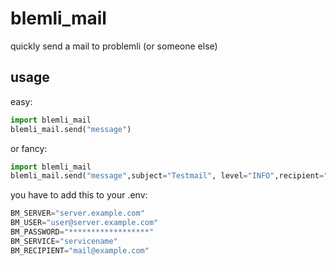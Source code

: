 # blemli_mail
quickly send a mail to problemli (or someone else)

## usage
easy:
```python
import blemli_mail
blemli_mail.send("message")
```

or fancy:
```python
import blemli_mail
blemli_mail.send("message",subject="Testmail", level="INFO",recipient="xyz@abc.com")
```

you have to add this to your .env:
```python
BM_SERVER="server.example.com"
BM_USER="user@server.example.com"
BM_PASSWORD="******************"
BM_SERVICE="servicename"
BM_RECIPIENT="mail@example.com"
```